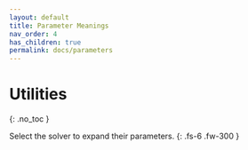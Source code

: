 ```yaml
---
layout: default
title: Parameter Meanings
nav_order: 4
has_children: true
permalink: docs/parameters
---
```


# Utilities
{: .no_toc }

Select the solver to expand their parameters.
{: .fs-6 .fw-300 }

